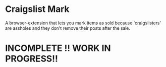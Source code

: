 # Craigslist Mark

A browser-extension that lets you mark items as sold because 'craigslisters' are assholes and they don't remove their posts after the sale.

# INCOMPLETE !! WORK IN PROGRESS!!
